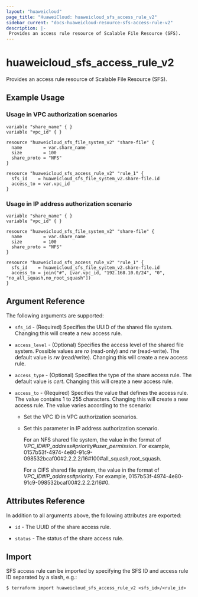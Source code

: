 ```yaml
---
layout: "huaweicloud"
page_title: "HuaweiCloud: huaweicloud_sfs_access_rule_v2"
sidebar_current: "docs-huaweicloud-resource-sfs-access-rule-v2"
description: |-
 Provides an access rule resource of Scalable File Resource (SFS).
---
```


# huaweicloud_sfs_access_rule_v2

Provides an access rule resource of Scalable File Resource (SFS).

## Example Usage

### Usage in VPC authorization scenarios
```hcl
variable "share_name" { }
variable "vpc_id" { }

resource "huaweicloud_sfs_file_system_v2" "share-file" {
  name        = var.share_name
  size        = 100
  share_proto = "NFS"
}

resource "huaweicloud_sfs_access_rule_v2" "rule_1" {
  sfs_id    = huaweicloud_sfs_file_system_v2.share-file.id
  access_to = var.vpc_id
}
```

### Usage in IP address authorization scenario
```hcl
variable "share_name" { }
variable "vpc_id" { }

resource "huaweicloud_sfs_file_system_v2" "share-file" {
  name        = var.share_name
  size        = 100
  share_proto = "NFS"
}

resource "huaweicloud_sfs_access_rule_v2" "rule_1" {
  sfs_id    = huaweicloud_sfs_file_system_v2.share-file.id
  access_to = join("#", [var.vpc_id, "192.168.10.0/24", "0", "no_all_squash,no_root_squash"])
}
```

## Argument Reference
The following arguments are supported:

* `sfs_id` - (Required) Specifies the UUID of the shared file system. Changing this will create a new access rule.

* `access_level` - (Optional) Specifies the access level of the shared file system. Possible values are *ro* (read-only)
    and *rw* (read-write). The default value is *rw* (read/write). Changing this will create a new access rule.

* `access_type` - (Optional) Specifies the type of the share access rule. The default value is *cert*.
    Changing this will create a new access rule.

* `access_to` - (Required) Specifies the value that defines the access rule. The value contains 1 to 255 characters.
    Changing this will create a new access rule. The value varies according to the scenario:
    - Set the VPC ID in VPC authorization scenarios.
    - Set this parameter in IP address authorization scenario.

        For an NFS shared file system, the value in the format of *VPC_ID#IP_address#priority#user_permission*.
        For example, 0157b53f-4974-4e80-91c9-098532bcaf00#2.2.2.2/16#100#all_squash,root_squash.

        For a CIFS shared file system, the value in the format of *VPC_ID#IP_address#priority*.
        For example, 0157b53f-4974-4e80-91c9-098532bcaf00#2.2.2.2/16#0.


## Attributes Reference
In addition to all arguments above, the following attributes are exported:

* `id` - The UUID of the share access rule.

* `status` - The status of the share access rule.

## Import

SFS access rule can be imported by specifying the SFS ID and access rule ID separated by a slash, e.g.:

```
$ terraform import huaweicloud_sfs_access_rule_v2 <sfs_id>/<rule_id>
```